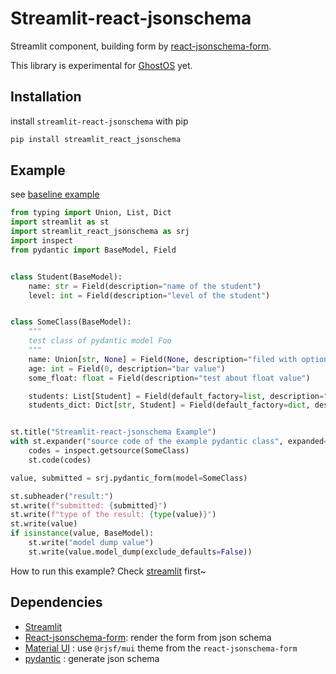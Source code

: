 # Streamlit-react-jsonschema

Streamlit component, 
building form by [react-jsonschema-form](https://react-jsonschema-form.readthedocs.io/).

This library is experimental for [GhostOS](https://github.com/ghost-in-moss/GhostOS) yet.

## Installation

install `streamlit-react-jsonschema` with pip

```bash
pip install streamlit_react_jsonschema
```

## Example

see [baseline example](examples/baseline.py)

```python
from typing import Union, List, Dict
import streamlit as st
import streamlit_react_jsonschema as srj
import inspect
from pydantic import BaseModel, Field


class Student(BaseModel):
    name: str = Field(description="name of the student")
    level: int = Field(description="level of the student")


class SomeClass(BaseModel):
    """
    test class of pydantic model Foo
    """
    name: Union[str, None] = Field(None, description="filed with optional[str]")
    age: int = Field(0, description="bar value")
    some_float: float = Field(description="test about float value")

    students: List[Student] = Field(default_factory=list, description="list of students")
    students_dict: Dict[str, Student] = Field(default_factory=dict, description="dict of students")


st.title("Streamlit-react-jsonschema Example")
with st.expander("source code of the example pydantic class", expanded=True):
    codes = inspect.getsource(SomeClass)
    st.code(codes)

value, submitted = srj.pydantic_form(model=SomeClass)

st.subheader("result:")
st.write(f"submitted: {submitted}")
st.write(f"type of the result: {type(value)}")
st.write(value)
if isinstance(value, BaseModel):
    st.write("model dump value")
    st.write(value.model_dump(exclude_defaults=False))
```

How to run this example? Check [streamlit](https://docs.streamlit.io/) first~

## Dependencies

- [Streamlit](https://streamlit.io/)
- [React-jsonschema-form](https://react-jsonschema-form.readthedocs.io/): render the form from json schema
- [Material UI](https://mui.com/) : use `@rjsf/mui` theme from the `react-jsonschema-form`
- [pydantic](https://docs.pydantic.dev/latest/) : generate json schema


